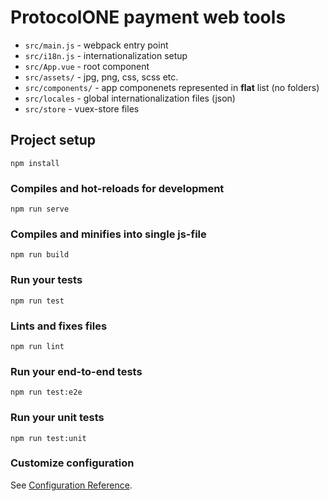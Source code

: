 # ProtocolONE payment web tools
- `src/main.js` - webpack entry point
- `src/i18n.js` - internationalization setup
- `src/App.vue` - root component
- `src/assets/` - jpg, png, css, scss etc.
- `src/components/` - app componenets represented in **flat** list (no folders)
- `src/locales` - global internationalization files (json) 
- `src/store` - vuex-store files

## Project setup
```
npm install
```

### Compiles and hot-reloads for development
```
npm run serve
```

### Compiles and minifies into single js-file
```
npm run build
```

### Run your tests
```
npm run test
```

### Lints and fixes files
```
npm run lint
```

### Run your end-to-end tests
```
npm run test:e2e
```

### Run your unit tests
```
npm run test:unit
```

### Customize configuration
See [Configuration Reference](https://cli.vuejs.org/config/).
